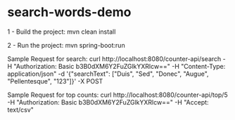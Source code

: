 # search-words-demo

1 - Build the project: 
mvn clean install

2 - Run the project: 
mvn spring-boot:run

Sample Request for search:
curl http://localhost:8080/counter-api/search -H "Authorization: Basic b3B0dXM6Y2FuZGlkYXRlcw==" -H "Content-Type: application/json" -d '{"searchText": ["Duis", "Sed", "Donec", "Augue", "Pellentesque", "123"]}' -X POST

Sample Request for top counts:
curl http://localhost:8080/counter-api/top/5 -H "Authorization: Basic b3B0dXM6Y2FuZGlkYXRlcw==" -H "Accept: text/csv"
